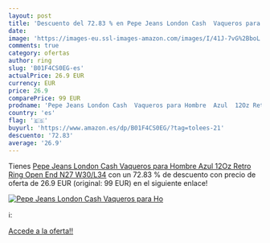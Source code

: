 ```yaml
---
layout: post
title: 'Descuento del 72.83 % en Pepe Jeans London Cash  Vaqueros para Ho'
date: 
image: 'https://images-eu.ssl-images-amazon.com/images/I/41J-7vG%2BboL._SL200_.jpg'
comments: true
category: ofertas
author: ring
slug: 'B01F4CS0EG-es'
actualPrice: 26.9 EUR
currency: EUR
price: 26.9
comparePrice: 99 EUR
prodname: 'Pepe Jeans London Cash  Vaqueros para Hombre  Azul  12Oz Retro Ring Open End N27   W30/L34'
country: 'es'
flag: '🇪🇸'
buyurl: 'https://www.amazon.es/dp/B01F4CS0EG/?tag=tolees-21'
descuento: '72.83'
average: '26.9'
---
```


Tienes [Pepe Jeans London Cash  Vaqueros para Hombre  Azul  12Oz Retro Ring Open End N27   W30/L34](https://www.amazon.es/dp/B01F4CS0EG/?tag=tolees-21) con un 72.83 % de descuento con precio de oferta de 26.9 EUR (original: 99 EUR) en el siguiente enlace!

[![Pepe Jeans London Cash  Vaqueros para Ho](https://images-eu.ssl-images-amazon.com/images/I/41J-7vG%2BboL._SL200_.jpg)](https://www.amazon.es/dp/B01F4CS0EG/?tag=tolees-21)

ℹ️:


[Accede a la oferta!!](https://www.amazon.es/dp/B01F4CS0EG/?tag=tolees-21)
